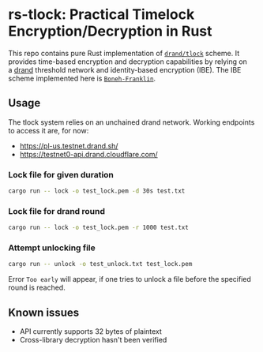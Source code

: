 # rs-tlock: Practical Timelock Encryption/Decryption in Rust

This repo contains pure Rust implementation of [`drand/tlock`](https://github.com/drand/tlock) scheme. It provides time-based encryption and decryption capabilities by relying on a [drand](https://drand.love/) threshold network and identity-based encryption (IBE). The IBE scheme implemented here is [`Boneh-Franklin`](https://crypto.stanford.edu/~dabo/papers/bfibe.pdf).

## Usage
The tlock system relies on an unchained drand network. Working endpoints to access it are, for now:
- https://pl-us.testnet.drand.sh/
- https://testnet0-api.drand.cloudflare.com/

### Lock file for given duration
```bash
cargo run -- lock -o test_lock.pem -d 30s test.txt
```

### Lock file for drand round
```bash
cargo run -- lock -o test_lock.pem -r 1000 test.txt
```

### Attempt unlocking file
```bash
cargo run -- unlock -o test_unlock.txt test_lock.pem
```

Error `Too early` will appear, if one tries to unlock a file before the specified round is reached.

## Known issues
- API currently supports 32 bytes of plaintext
- Cross-library decryption hasn't been verified
